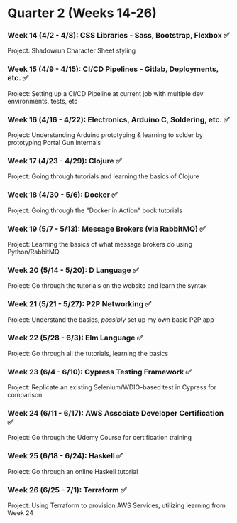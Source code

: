 # Quarter 2 (Weeks 14-26)

### Week 14 (4/2 - 4/8):  CSS Libraries - Sass, Bootstrap, Flexbox :white_check_mark:
Project:  Shadowrun Character Sheet styling

### Week 15 (4/9 - 4/15):  CI/CD Pipelines - Gitlab, Deployments, etc. :white_check_mark:
Project:  Setting up a CI/CD Pipeline at current job with multiple dev environments, tests, etc

### Week 16 (4/16 - 4/22):  Electronics, Arduino C, Soldering, etc. :white_check_mark:
Project:  Understanding Arduino prototyping & learning to solder by prototyping Portal Gun internals

### Week 17 (4/23 - 4/29):  Clojure :white_check_mark:
Project:  Going through tutorials and learning the basics of Clojure

### Week 18 (4/30 - 5/6):  Docker :white_check_mark:
Project:  Going through the "Docker in Action" book tutorials

### Week 19 (5/7 - 5/13):  Message Brokers (via RabbitMQ) :white_check_mark:
Project:  Learning the basics of what message brokers do using Python/RabbitMQ

### Week 20 (5/14 - 5/20):  D Language :white_check_mark:
Project:  Go through the tutorials on the website and learn the syntax

### Week 21 (5/21 - 5/27):  P2P Networking :white_check_mark:
Project:  Understand the basics, _possibly_ set up my own basic P2P app

### Week 22 (5/28 - 6/3):  Elm Language :white_check_mark:
Project:  Go through all the tutorials, learning the basics

### Week 23 (6/4 - 6/10):  Cypress Testing Framework :white_check_mark:
Project:  Replicate an existing Selenium/WDIO-based test in Cypress for comparison

### Week 24 (6/11 - 6/17):  AWS Associate Developer Certification :white_check_mark:
Project:  Go through the Udemy Course for certification training

### Week 25 (6/18 - 6/24):  Haskell :white_check_mark:
Project:  Go through an online Haskell tutorial

### Week 26 (6/25 - 7/1):  Terraform :white_check_mark:
Project:  Using Terraform to provision AWS Services, utilizing learning from Week 24
